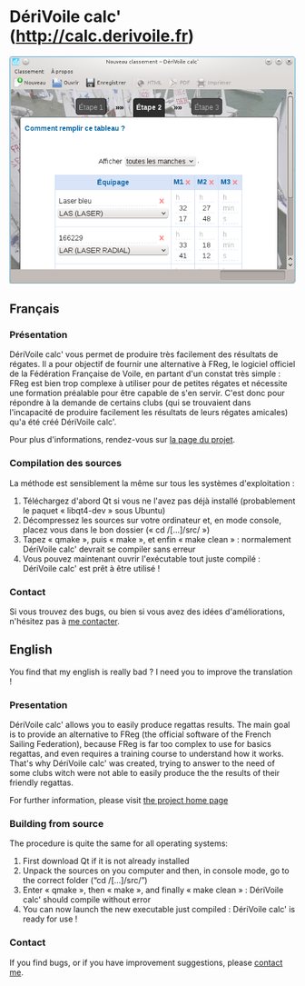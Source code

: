 # DériVoile calc' (http://calc.derivoile.fr)

![](http://github.com/piero-la-lune/DeriVoile-calc/raw/master/img/screenshot.png)


## Français

### Présentation

DériVoile calc' vous permet de produire très facilement des résultats de régates. Il a pour objectif de fournir une alternative à FReg, le logiciel officiel de la Fédération Française de Voile, en partant d'un constat très simple : FReg est bien trop complexe à utiliser pour de petites régates et nécessite une formation préalable pour être capable de s'en servir. C'est donc pour répondre à la demande de certains clubs (qui se trouvaient dans l'incapacité de produire facilement les résultats de leurs régates amicales) qu'a été créé DériVoile calc'.

Pour plus d'informations, rendez-vous sur [la page du projet](http://calc.derivoile.fr).

### Compilation des sources

La méthode est sensiblement la même sur tous les systèmes d'exploitation :

1. Téléchargez d'abord Qt si vous ne l'avez pas déjà installé (probablement le paquet « libqt4-dev » sous Ubuntu)
2. Décompressez les sources sur votre ordinateur et, en mode console, placez vous dans le bon dossier (« cd /[...]/src/ »)
3. Tapez « qmake », puis « make », et enfin « make clean » : normalement DériVoile calc' devrait se compiler sans erreur
4. Vous pouvez maintenant ouvrir l'exécutable tout juste compilé : DériVoile calc' est prêt à être utilisé !

### Contact

Si vous trouvez des bugs, ou bien si vous avez des idées d'améliorations, n'hésitez pas à [me contacter](http://derivoile.fr/accueil-contact.html).




## English

You find that my english is really bad ? I need you to improve the translation !

### Presentation


DériVoile calc' allows you to easily produce regattas results. The main goal is to provide an alternative to FReg (the official software of the French Sailing Federation), because FReg is far too complex to use for basics regattas, and even requires a training course to understand how it works. That's why DériVoile calc' was created, trying to answer to the need of some clubs witch were not able to easily produce the the results of their friendly regattas.

For further information, please visit [the project home page](http://calc.derivoile.fr)

### Building from source

The procedure is quite the same for all operating systems:

1. First download Qt if it is not already installed
2. Unpack the sources on you computer and then, in console mode, go to the correct folder (“cd /[...]/src/”)
3. Enter « qmake », then « make », and finally « make clean » : DériVoile calc' should compile without error
4. You can now launch the new executable just compiled : DériVoile calc' is ready for use !

### Contact

If you find bugs, or if you have improvement suggestions, please [contact me](http://derivoile.fr/accueil-contact.html).